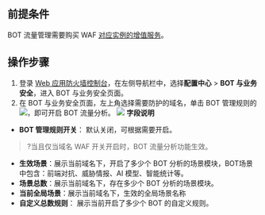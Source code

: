 ## 前提条件
BOT 流量管理需要购买 WAF  [对应实例的增值服务](https://cloud.tencent.com/document/product/627/11730#.E6.89.A9.E5.B1.95.E5.8C.85.E4.BB.B7.E6.A0.BC.E8.AF.B4.E6.98.8E)。

## 操作步骤
1. 登录 [Web 应用防火墙控制台](https://console.cloud.tencent.com/guanjia/tea-botconfig)，在左侧导航栏中，选择**配置中心** > **BOT 与业务安全**，进入 BOT 与业务安全页面。
2. 在 BOT 与业务安全页面，左上角选择需要防护的域名，单击 BOT 管理规则的![](https://qcloudimg.tencent-cloud.cn/raw/0b613028c41243c1b53951862a3284e9.png)，即可开启 BOT 流量分析。
![](https://qcloudimg.tencent-cloud.cn/raw/ef65f105f033a8c2d85c623fc1d0a446.png)
**字段说明**
 - **BOT 管理规则开关**： 默认关闭，可根据需要开启。
>?当且仅当域名 WAF 开关开启时，BOT 流量分析功能生效。
> 
 - **生效场景**：展示当前域名下，开启了多少个 BOT 分析的场景模块，BOT场景中包含：前端对抗、威胁情报、AI 模型、智能统计等。
 - **场景总数**：展示当前域名下，存在多少个 BOT 分析的场景模块。
 - **当前全局场景**：展示当前域名下，生效的全局场景名称
 - **自定义总数规则**： 展示当前开启了多少个 BOT 的自定义规则。
